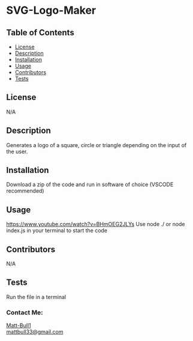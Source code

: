 # SVG-Logo-Maker

  ## Table of Contents
  * [License](#license)
  * [Description](#description)
  * [Installation](#installation)
  * [Usage](#usage)
  * [Contributors](#Contributors)
  * [Tests](#tests)
  ## License
  N/A
  ## Description
  Generates a logo of a square, circle or triangle depending on the input of the user.
  ## Installation
  Download a zip of the code and run in software of choice (VSCODE recommended)
  ## Usage
  https://www.youtube.com/watch?v=BHmOEG2JLYs
  Use node ./ or node index.js in your terminal to start the code
  ## Contributors
  N/A
  ## Tests
  Run the file in a terminal

  ### Contact Me: 
  [Matt-Bull1](https://github.com/Matt-Bull1)  
  mattbull33@gmail.com